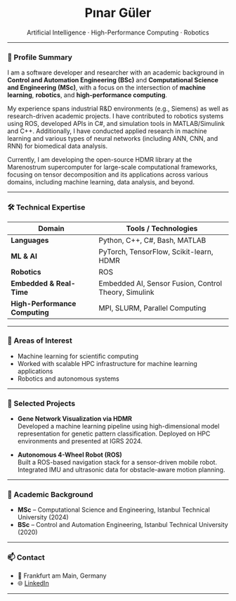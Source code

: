<h1 align="center">Pınar Güler</h1>

<p align="center">
  Artificial Intelligence · High-Performance Computing · Robotics
</p>

---

### 👤 Profile Summary

I am a software developer and researcher with an academic background in **Control and Automation Engineering (BSc)** and **Computational Science and Engineering (MSc)**, with a focus on the intersection of **machine learning**, **robotics**, and **high-performance computing**. 

My experience spans industrial R&D environments (e.g., Siemens) as well as research-driven academic projects. I have contributed to robotics systems using ROS, developed APIs in C#, and simulation tools in MATLAB/Simulink and C++. Additionally, I have conducted applied research in machine learning and various types of neural networks (including ANN, CNN, and RNN) for biomedical data analysis.

Currently, I am developing the open-source HDMR library at the Marenostrum supercomputer for large-scale computational frameworks, focusing on tensor decomposition and its applications across various domains, including machine learning, data analysis, and beyond.

---

### 🛠 Technical Expertise

| Domain                  | Tools / Technologies                                                    |
|------------------------|-------------------------------------------------------------------------|
| **Languages**          | Python, C++, C#, Bash, MATLAB                                           |
| **ML & AI**            | PyTorch, TensorFlow, Scikit-learn, HDMR                   |
| **Robotics**           | ROS                            |
| **Embedded & Real-Time** | Embedded AI, Sensor Fusion, Control Theory, Simulink    |
| **High-Performance Computing** | MPI, SLURM, Parallel Computing             |

---

### 🧪 Areas of Interest

- Machine learning for scientific computing  
- Worked with scalable HPC infrastructure for machine learning applications
- Robotics and autonomous systems  
---

### 📌 Selected Projects

- **Gene Network Visualization via HDMR**  
  Developed a machine learning pipeline using high-dimensional model representation for genetic pattern classification. Deployed on HPC environments and presented at IGRS 2024.

- **Autonomous 4-Wheel Robot (ROS)**  
  Built a ROS-based navigation stack for a sensor-driven mobile robot. Integrated IMU and ultrasonic data for obstacle-aware motion planning.


---

### 📄 Academic Background

- **MSc** – Computational Science and Engineering, Istanbul Technical University (2024)  
- **BSc** – Control and Automation Engineering, Istanbul Technical University (2020)

---

### 📫 Contact

- 📍 Frankfurt am Main, Germany  
- 🌐 [LinkedIn](https://www.linkedin.com/in/pinarguler)  

---

